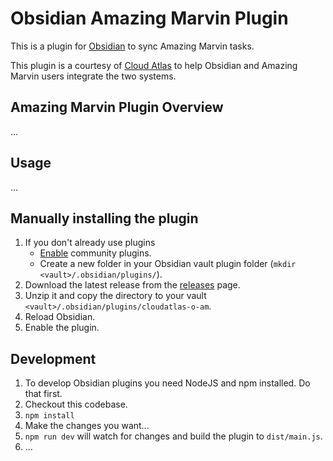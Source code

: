 # Obsidian Amazing Marvin Plugin

This is a plugin for [Obsidian](https://obsidian.md) to sync Amazing Marvin tasks.

This plugin is a courtesy of [Cloud Atlas](https://www.cloud-atlas.ai/) to help Obsidian and Amazing Marvin users integrate the two systems.

## Amazing Marvin Plugin Overview

...

## Usage

...

## Manually installing the plugin

1. If you don't already use plugins
     - [Enable](https://help.obsidian.md/Extending+Obsidian/Community+plugins#Install+a+community+plugin) community plugins.
     - Create a new folder in your Obsidian vault plugin folder (`mkdir <vault>/.obsidian/plugins/`).
2. Download the latest release from the [releases](https://github.com/cloud-atlas-ai/obsidian-am/releases) page.
3. Unzip it and copy the directory to your vault `<vault>/.obsidian/plugins/cloudatlas-o-am`.
4. Reload Obsidian.
5. Enable the plugin.

## Development

1. To develop Obsidian plugins you need NodeJS and npm installed. Do that first.
2. Checkout this codebase.
3. `npm install`
4. Make the changes you want...
5. `npm run dev` will watch for changes and build the plugin to `dist/main.js`.
6. ...
